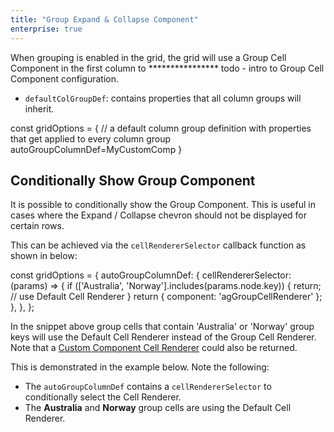 ```yaml
---
title: "Group Expand & Collapse Component"
enterprise: true
---
```


When grouping is enabled in the grid, the grid will use a Group Cell Component in
the first column to **************** todo - intro to Group Cell Component configuration.

- `defaultColGroupDef`: contains properties that all column groups will inherit.

<snippet spaceBetweenProperties="true">
const gridOptions = {
    // a default column group definition with properties that get applied to every column group 
    autoGroupColumnDef=MyCustomComp
}
</snippet>


## Conditionally Show Group Component

It is possible to conditionally show the Group Component. This is useful in cases where the Expand / Collapse
chevron should not be displayed for certain rows.

This can be achieved via the `cellRendererSelector` callback function as shown in below:

<snippet>
const gridOptions = { 
    autoGroupColumnDef: {
        cellRendererSelector: (params) => {
          if (['Australia', 'Norway'].includes(params.node.key)) {
            return; // use Default Cell Renderer
          }
          return { component: 'agGroupCellRenderer' };      
        },
    },
};
</snippet>

In the snippet above group cells that contain 'Australia' or 'Norway' group keys will use the Default Cell Renderer instead
of the Group Cell Renderer. Note that a [Custom Component Cell Renderer](/component-cell-renderer/) could also be returned.

This is demonstrated in the example below. Note the following:

- The `autoGroupColumnDef` contains a `cellRendererSelector` to conditionally select the Cell Renderer.
- The **Australia** and **Norway** group cells are using the Default Cell Renderer.

<grid-example title='Conditionally Show Group Cell Renderer' name='custom-expand-collapse-cell' type='mixed' options='{"enterprise": true, "modules": ["clientside", "rowgrouping"]}'></grid-example>


